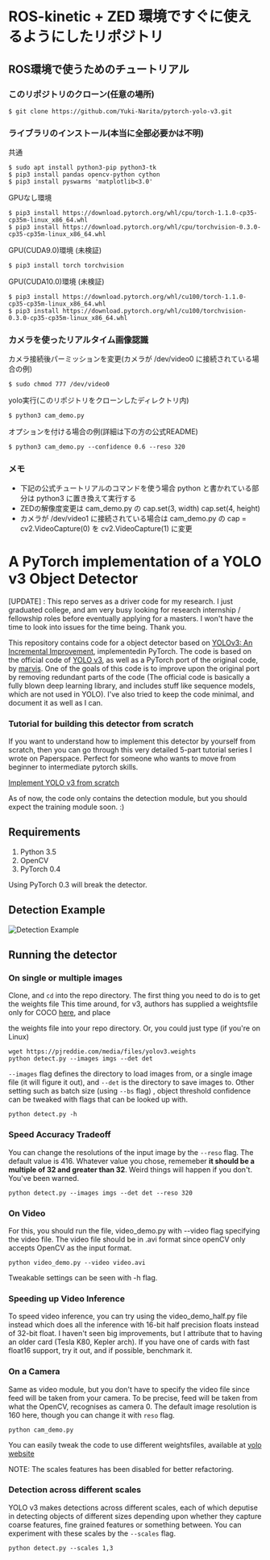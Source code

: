 # ROS-kinetic + ZED 環境ですぐに使えるようにしたリポジトリ


## ROS環境で使うためのチュートリアル
### このリポジトリのクローン(任意の場所)
```
$ git clone https://github.com/Yuki-Narita/pytorch-yolo-v3.git
```
### ライブラリのインストール(本当に全部必要かは不明)
共通
```
$ sudo apt install python3-pip python3-tk
$ pip3 install pandas opencv-python cython
$ pip3 install pyswarms 'matplotlib<3.0'
```
GPUなし環境
```
$ pip3 install https://download.pytorch.org/whl/cpu/torch-1.1.0-cp35-cp35m-linux_x86_64.whl
$ pip3 install https://download.pytorch.org/whl/cpu/torchvision-0.3.0-cp35-cp35m-linux_x86_64.whl
```
GPU(CUDA9.0)環境 (未検証)
```
$ pip3 install torch torchvision
```
GPU(CUDA10.0)環境 (未検証)
```
$ pip3 install https://download.pytorch.org/whl/cu100/torch-1.1.0-cp35-cp35m-linux_x86_64.whl
$ pip3 install https://download.pytorch.org/whl/cu100/torchvision-0.3.0-cp35-cp35m-linux_x86_64.whl
```

### カメラを使ったリアルタイム画像認識
カメラ接続後パーミッションを変更(カメラが /dev/video0 に接続されている場合の例)
```
$ sudo chmod 777 /dev/video0
```
yolo実行(このリポジトリをクローンしたディレクトリ内)
```
$ python3 cam_demo.py
```
オプションを付ける場合の例(詳細は下の方の公式README)
```
$ python3 cam_demo.py --confidence 0.6 --reso 320
```
### メモ
* 下記の公式チュートリアルのコマンドを使う場合 python と書かれている部分は python3 に置き換えて実行する
* ZEDの解像度変更は cam_demo.py の cap.set(3, width) cap.set(4, height)
* カメラが /dev/video1 に接続されている場合は cam_demo.py の cap = cv2.VideoCapture(0) を cv2.VideoCapture(1) に変更

# A PyTorch implementation of a YOLO v3 Object Detector

[UPDATE] : This repo serves as a driver code for my research. I just graduated college, and am very busy looking for research internship / fellowship roles before eventually applying for a masters. I won't have the time to look into issues for the time being. Thank you.


This repository contains code for a object detector based on [YOLOv3: An Incremental Improvement](https://pjreddie.com/media/files/papers/YOLOv3.pdf), implementedin PyTorch. The code is based on the official code of [YOLO v3](https://github.com/pjreddie/darknet), as well as a PyTorch 
port of the original code, by [marvis](https://github.com/marvis/pytorch-yolo2). One of the goals of this code is to improve
upon the original port by removing redundant parts of the code (The official code is basically a fully blown deep learning 
library, and includes stuff like sequence models, which are not used in YOLO). I've also tried to keep the code minimal, and 
document it as well as I can. 

### Tutorial for building this detector from scratch
If you want to understand how to implement this detector by yourself from scratch, then you can go through this very detailed 5-part tutorial series I wrote on Paperspace. Perfect for someone who wants to move from beginner to intermediate pytorch skills. 

[Implement YOLO v3 from scratch](https://blog.paperspace.com/how-to-implement-a-yolo-object-detector-in-pytorch/)

As of now, the code only contains the detection module, but you should expect the training module soon. :) 

## Requirements
1. Python 3.5
2. OpenCV
3. PyTorch 0.4

Using PyTorch 0.3 will break the detector.



## Detection Example

![Detection Example](https://i.imgur.com/m2jwneng.png)
## Running the detector

### On single or multiple images

Clone, and `cd` into the repo directory. The first thing you need to do is to get the weights file
This time around, for v3, authors has supplied a weightsfile only for COCO [here](https://pjreddie.com/media/files/yolov3.weights), and place 

the weights file into your repo directory. Or, you could just type (if you're on Linux)

```
wget https://pjreddie.com/media/files/yolov3.weights 
python detect.py --images imgs --det det 
```


`--images` flag defines the directory to load images from, or a single image file (it will figure it out), and `--det` is the directory
to save images to. Other setting such as batch size (using `--bs` flag) , object threshold confidence can be tweaked with flags that can be looked up with. 

```
python detect.py -h
```

### Speed Accuracy Tradeoff
You can change the resolutions of the input image by the `--reso` flag. The default value is 416. Whatever value you chose, rememeber **it should be a multiple of 32 and greater than 32**. Weird things will happen if you don't. You've been warned. 

```
python detect.py --images imgs --det det --reso 320
```

### On Video
For this, you should run the file, video_demo.py with --video flag specifying the video file. The video file should be in .avi format
since openCV only accepts OpenCV as the input format. 

```
python video_demo.py --video video.avi
```

Tweakable settings can be seen with -h flag. 

### Speeding up Video Inference

To speed video inference, you can try using the video_demo_half.py file instead which does all the inference with 16-bit half 
precision floats instead of 32-bit float. I haven't seen big improvements, but I attribute that to having an older card 
(Tesla K80, Kepler arch). If you have one of cards with fast float16 support, try it out, and if possible, benchmark it. 

### On a Camera
Same as video module, but you don't have to specify the video file since feed will be taken from your camera. To be precise, 
feed will be taken from what the OpenCV, recognises as camera 0. The default image resolution is 160 here, though you can change it with `reso` flag.

```
python cam_demo.py
```
You can easily tweak the code to use different weightsfiles, available at [yolo website](https://pjreddie.com/darknet/yolo/)

NOTE: The scales features has been disabled for better refactoring.
### Detection across different scales
YOLO v3 makes detections across different scales, each of which deputise in detecting objects of different sizes depending upon whether they capture coarse features, fine grained features or something between. You can experiment with these scales by the `--scales` flag. 

```
python detect.py --scales 1,3
```


